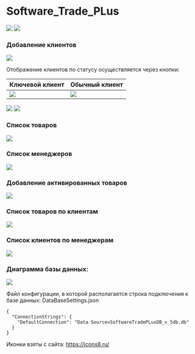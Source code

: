 # Software_Trade_PLus  

<img src="https://github.com/SawHimself/Software_Trade_PLus/blob/master/screenshots/Full.png">
<img src="https://github.com/SawHimself/Software_Trade_PLus/blob/master/screenshots/Home.png">


### Добавление клиентов  

<img src="https://github.com/SawHimself/Software_Trade_PLus/blob/master/screenshots/AddClients.png">

Отображение клиентов по статусу осуществляется через кнопки:  

| Ключевой клиент | Обычный клиент |
| ------------- | ------------- |
| <img src="https://github.com/SawHimself/Software_Trade_PLus/blob/master/Software_Trade_PLus/Resources/Images/keyclientIcon.png"> | <img src="https://github.com/SawHimself/Software_Trade_PLus/blob/master/Software_Trade_PLus/Resources/Images/regularClientIcon.png"> |

<img src="https://github.com/SawHimself/Software_Trade_PLus/blob/master/screenshots/Clients.png">  

<img src="https://github.com/SawHimself/Software_Trade_PLus/blob/master/screenshots/KeyClients.png">  

### Список товаров  

<img src="https://github.com/SawHimself/Software_Trade_PLus/blob/master/screenshots/Products.png">  

### Список менеджеров  

<img src="https://github.com/SawHimself/Software_Trade_PLus/blob/master/screenshots/Managers.png">

### Добавление активированных товаров  

<img src="https://github.com/SawHimself/Software_Trade_PLus/blob/master/screenshots/AddSubscription.png">

### Список товаров по клиентам  

<img src="https://github.com/SawHimself/Software_Trade_PLus/blob/master/screenshots/Subscriptions.png">

### Список клиентов по менеджерам  

<img src="https://github.com/SawHimself/Software_Trade_PLus/blob/master/screenshots/ManagerClients.png">

### Диаграмма базы данных:  

<img src="https://github.com/SawHimself/Software_Trade_PLus/blob/master/screenshots/DataBaseDiagramm.png">  


Файл конфигурации, в которой располагается строка подключения к базе данных: DataBaseSettings.json
```
{
  "ConnectionStrings": {
    "DefaultConnection": "Data Source=SoftwareTradePLusDB_v_5db.db"
  }
}
```


Иконки взяты с сайта: https://icons8.ru/
